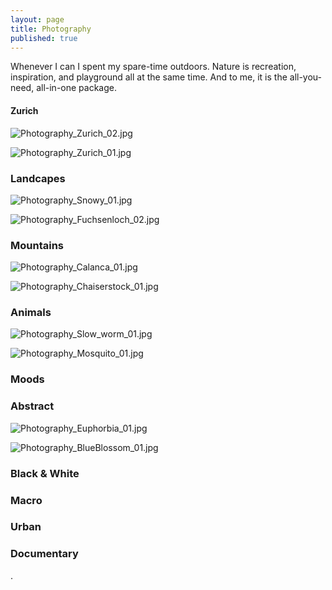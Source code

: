 ```yaml
---
layout: page
title: Photography
published: true
---
```


Whenever I can I spent my spare-time outdoors. Nature is recreation, inspiration, and playground all at the same time. And to me, it is the all-you-need, all-in-one package.


#### Zurich
![Photography_Zurich_02.jpg]({{site.baseurl}}/img/Photography_Zurich_02.jpg)  

![Photography_Zurich_01.jpg]({{site.baseurl}}/img/Photography_Zurich_01.jpg)  

### Landcapes
![Photography_Snowy_01.jpg]({{site.baseurl}}/img/Photography_Snowy_01.jpg)  

![Photography_Fuchsenloch_02.jpg]({{site.baseurl}}/img/Photography_Fuchsenloch_02.jpg)  
  

### Mountains
![Photography_Calanca_01.jpg]({{site.baseurl}}/img/Photography_Calanca_01.jpg)  

![Photography_Chaiserstock_01.jpg]({{site.baseurl}}/img/Photography_Chaiserstock_01.jpg)  

### Animals  
![Photography_Slow_worm_01.jpg]({{site.baseurl}}/img/Photography_Slow_worm_01.jpg)   

![Photography_Mosquito_01.jpg]({{site.baseurl}}/img/Photography_Mosquito_01.jpg)  

### Moods



### Abstract
![Photography_Euphorbia_01.jpg]({{site.baseurl}}/img/Photography_Euphorbia_01.jpg)  

![Photography_BlueBlossom_01.jpg]({{site.baseurl}}/img/Photography_BlueBlossom_01.jpg)  

### Black & White



### Macro



### Urban



### Documentary





.
